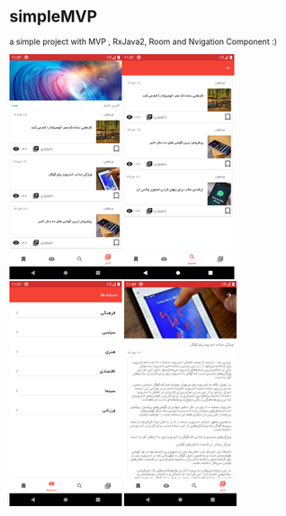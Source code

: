 # simpleMVP
a simple project with MVP , RxJava2, Room and Nvigation Component :)

<img src="/screenshots/home.png" border="0"   width="200" height="400" alt="Home Fragment"   align="left" />
<img src="/screenshots/search.png" border="0"   width="200" height="400" alt="Search Fragment"  />
<img src="/screenshots/category.png" border="0"   width="200" height="400" alt="Category Fragment" align="top|right" />
<img src="/screenshots/detail.png" border="0"   width="200" height="400" alt="Detail Activity" />

